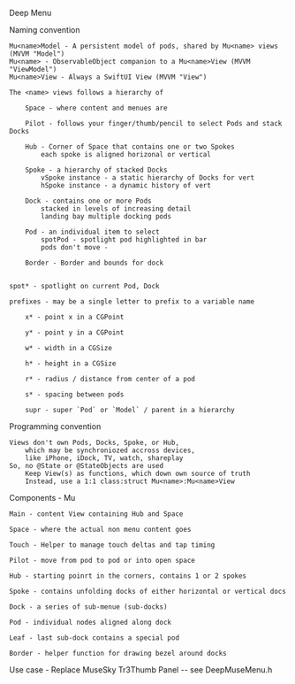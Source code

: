Deep Menu 


Naming convention

    Mu<name>Model - A persistent model of pods, shared by Mu<name> views (MVVM "Model")
    Mu<name> - ObservableObject companion to a Mu<name>View (MVVM "ViewModel")
    Mu<name>View - Always a SwiftUI View (MVVM "View")

    The <name> views follows a hierarchy of

        Space - where content and menues are

        Pilot - follows your finger/thumb/pencil to select Pods and stack Docks

        Hub - Corner of Space that contains one or two Spokes
            each spoke is aligned horizonal or vertical

        Spoke - a hierarchy of stacked Docks
            vSpoke instance - a static hierarchy of Docks for vert
            hSpoke instance - a dynamic history of vert

        Dock - contains one or more Pods
            stacked in levels of increasing detail
            landing bay multiple docking pods

        Pod - an individual item to select
            spotPod - spotlight pod highlighted in bar
            pods don't move -

        Border - Border and bounds for dock

    
    spot* - spotlight on current Pod, Dock
    
    prefixes - may be a single letter to prefix to a variable name
    
        x* - point x in a CGPoint
    
        y* - point y in a CGPoint
    
        w* - width in a CGSize
    
        h* - height in a CGSize
    
        r* - radius / distance from center of a pod
    
        s* - spacing between pods
        
        supr - super `Pod` or `Model` / parent in a hierarchy
         
Programming convention

    Views don't own Pods, Docks, Spoke, or Hub,
        which may be synchroniozed accross devices,
        like iPhone, iDock, TV, watch, shareplay
    So, no @State or @StateObjects are used
        Keep View(s) as functions, which down own source of truth
        Instead, use a 1:1 class:struct Mu<name>:Mu<name>View

Components - Mu<Name>

    Main - content View containing Hub and Space

    Space - where the actual non menu content goes

    Touch - Helper to manage touch deltas and tap timing

    Pilot - move from pod to pod or into open space

    Hub - starting poinrt in the corners, contains 1 or 2 spokes

    Spoke - contains unfolding docks of either horizontal or vertical docs

    Dock - a series of sub-menue (sub-docks)

    Pod - individual nodes aligned along dock

    Leaf - last sub-dock contains a special pod 

    Border - helper function for drawing bezel around docks 

Use case - Replace MuseSky Tr3Thumb Panel -- see DeepMuseMenu.h
